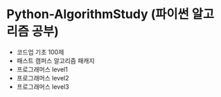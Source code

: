 # Python-AlgorithmStudy (파이썬 알고리즘 공부)
- 코드업 기초 100제
- 패스트 캠퍼스 알고리즘 패캐지
- 프로그래머스 level1
- 프로그래머스 level2
- 프로그래머스 level3
